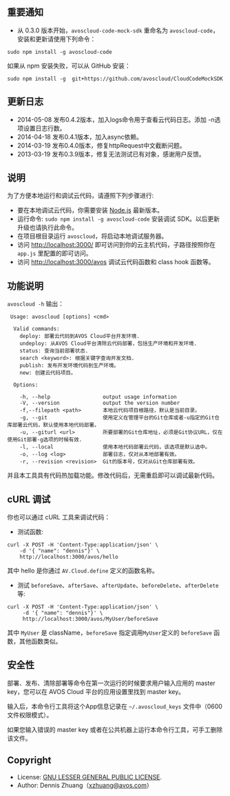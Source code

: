 ## 重要通知

* 从 0.3.0 版本开始，`avoscloud-code-mock-sdk` 重命名为 `avoscloud-code`，安装和更新请使用下列命令：

```
sudo npm install -g avoscloud-code
```

如果从 npm 安装失败，可以从 GitHub 安装：

```
sudo npm install -g  git+https://github.com/avoscloud/CloudCodeMockSDK
```

## 更新日志

* 2014-05-08 发布0.4.2版本，加入logs命令用于查看云代码日志。添加 -n选项设置日志行数。
* 2014-04-18 发布0.4.1版本，加入async依赖。
* 2014-03-19 发布0.4.0版本，修复httpRequest中文截断问题。
* 2013-03-19 发布0.3.9版本，修复无法测试已有对象，感谢用户反馈。

## 说明

为了方便本地运行和调试云代码，请遵照下列步骤进行:

* 要在本地调试云代码，你需要安装 [Node.js](http://nodejs.org) 最新版本。
* 运行命令: `sudo npm install -g avoscloud-code` 安装调试 SDK。以后更新升级也请执行此命令。
* 在项目根目录运行 `avoscloud`，将启动本地调试服务器。
* 访问 [http://localhost:3000/](http://localhost:3000/) 即可访问到你的云主机代码，子路径按照你在 `app.js` 里配置的即可访问。
* 访问 [http://localhost:3000/avos](http://localhost:3000/avos) 调试云代码函数和 class hook 函数等。

## 功能说明

`avoscloud -h` 输出：

```
 Usage: avoscloud [options] <cmd>

  Valid commands:
    deploy: 部署云代码到AVOS Cloud平台开发环境.
    undeploy: 从AVOS Cloud平台清除云代码部署，包括生产环境和开发环境.
    status: 查询当前部署状态.
    search <keyword>: 根据关键字查询开发文档.
    publish: 发布开发环境代码到生产环境。
    new: 创建云代码项目。

  Options:

    -h, --help                 output usage information
    -V, --version              output the version number
    -f,--filepath <path>       本地云代码项目根路径，默认是当前目录。
    -g, --git                  使用定义在管理平台的Git仓库或者-u指定的Git仓库部署云代码，默认使用本地代码部署。
    -u, --giturl <url>         所要部署的Git仓库地址，必须是Git协议URL，仅在使用Git部署-g选项的时候有效.
    -l, --local                使用本地代码部署云代码，该选项是默认选中。
    -o, --log <log>            部署日志，仅对从本地部署有效。
    -r, --revision <revision>  Git的版本号，仅对从Git仓库部署有效。
```

并且本工具具有代码热加载功能。修改代码后，无需重启即可以调试最新代码。

## cURL 调试

你也可以通过 cURL 工具来调试代码：

* 测试函数:
```
curl -X POST -H 'Content-Type:application/json' \
    -d '{ "name": "dennis"}' \
    http://localhost:3000/avos/hello
```
其中 hello 是你通过 `AV.Cloud.define` 定义的函数名称。

* 测试 `beforeSave`、`afterSave`、`afterUpdate`、`beforeDelete`、`afterDelete` 等:

```
curl -X POST -H 'Content-Type:application/json' \
     -d '{ "name": "dennis"}' \
	 http://localhost:3000/avos/MyUser/beforeSave
```
其中 `MyUser` 是 className，`beforeSave` 指定调用`MyUser`定义的 `beforeSave` 函数，其他函数类似。

## 安全性

部署、发布、清除部署等命令在第一次运行的时候要求用户输入应用的 master key，您可以在 AVOS Cloud 平台的应用设置里找到 master key。

输入后，本命令行工具将这个App信息记录在 `~/.avoscloud_keys` 文件中（0600文件权限模式）。

如果您输入错误的 master key 或者在公共机器上运行本命令行工具，可手工删除该文件。

## Copyright

* License: [GNU LESSER GENERAL PUBLIC LICENSE](https://www.gnu.org/licenses/lgpl.html).
* Author: Dennis Zhuang（xzhuang@avos.com）
